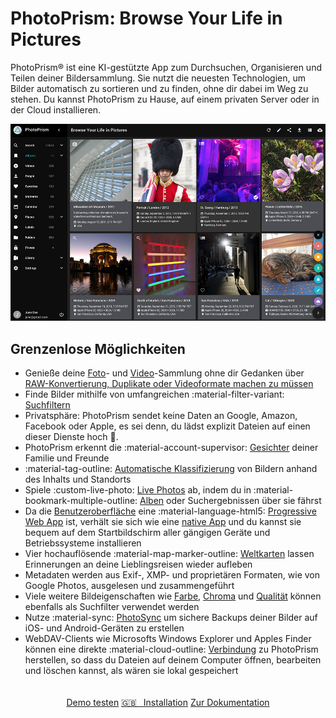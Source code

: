 # PhotoPrism: Browse Your Life in Pictures

PhotoPrism® ist eine KI-gestützte App zum Durchsuchen, Organisieren und Teilen deiner Bildersammlung.
Sie nutzt die neuesten Technologien, um Bilder automatisch zu sortieren und zu finden, ohne dir dabei im Weg zu stehen.
Du kannst PhotoPrism zu Hause, auf einem privaten Server oder in der Cloud installieren.

![Screenshot](img/preview.jpg)

## Grenzenlose Möglichkeiten ##

* Genieße deine [Foto](user-guide/organize/browse.md)- und [Video](https://demo.photoprism.org/videos)-Sammlung ohne dir Gedanken über [RAW-Konvertierung, Duplikate oder Videoformate machen zu müssen](user-guide/settings/library.md)
* Finde Bilder mithilfe von umfangreichen :material-filter-variant: [Suchfiltern](https://demo.photoprism.org/browse?view=cards&q=flower%20color%3Ared)
* Privatsphäre: PhotoPrism sendet keine Daten an Google, Amazon, Facebook oder Apple, es sei denn, du lädst explizit Dateien auf einen dieser Dienste hoch :closed_lock_with_key:.
* PhotoPrism erkennt die :material-account-supervisor: [Gesichter](https://demo.photoprism.org/people) deiner Familie und Freunde
* :material-tag-outline: [Automatische Klassifizierung](https://demo.photoprism.org/labels) von Bildern anhand des Inhalts und Standorts
* Spiele :custom-live-photo: [Live Photos](https://demo.photoprism.org/browse?view=cards&q=type%3Alive) ab, indem du in :material-bookmark-multiple-outline: [Alben]((https://demo.photoprism.org/albums)) oder Suchergebnissen über sie fährst
* Da die [Benutzeroberfläche](https://demo.photoprism.org/) eine :material-language-html5: [Progressive Web App](https://developer.mozilla.org/en-US/docs/Web/Progressive_web_apps) ist,
  verhält sie sich wie eine [native App](https://en.wikipedia.org/wiki/Progressive_web_application) und du kannst sie bequem auf dem Startbildschirm aller gängigen Geräte und Betriebssysteme installieren
* Vier hochauflösende :material-map-marker-outline: [Weltkarten](https://demo.photoprism.org/places) lassen Erinnerungen an deine Lieblingsreisen wieder aufleben
* Metadaten werden aus Exif-, XMP- und proprietären Formaten, wie von Google Photos, ausgelesen und zusammengeführt
* Viele weitere Bildeigenschaften wie [Farbe](https://demo.photoprism.org/browse?view=cards&q=color:red), [Chroma](https://demo.photoprism.org/browse?view=cards&q=mono%3Atrue) und [Qualität](https://demo.photoprism.org/review) können ebenfalls als Suchfilter verwendet werden
* Nutze :material-sync: [PhotoSync](https://www.photosync-app.com/) um sichere Backups deiner Bilder auf iOS- und Android-Geräten zu erstellen
* WebDAV-Clients wie Microsofts Windows Explorer und Apples Finder können eine direkte :material-cloud-outline: [Verbindung](https://docs.photoprism.org/user-guide/sync/webdav/) zu PhotoPrism herstellen, so dass du Dateien auf deinem Computer öffnen, bearbeiten und löschen kannst, als wären sie lokal gespeichert

<p style="text-align: center; padding: 20px 4px;">
  <a class="action-button" href="https://demo.photoprism.org/" target="_blank">Demo testen</a>
  <a class="action-button" href="https://docs.photoprism.org/getting-started/" target="_blank">🇬🇧  Installation</a>
  <a class="action-button" href="user-guide/">Zur Dokumentation</a>
</p>